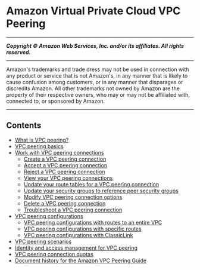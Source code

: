 # Amazon Virtual Private Cloud VPC Peering

-----
*****Copyright &copy; Amazon Web Services, Inc. and/or its affiliates. All rights reserved.*****

-----
Amazon's trademarks and trade dress may not be used in
connection with any product or service that is not Amazon's,
in any manner that is likely to cause confusion among customers,
or in any manner that disparages or discredits Amazon. All other
trademarks not owned by Amazon are the property of their respective
owners, who may or may not be affiliated with, connected to, or
sponsored by Amazon.

-----
## Contents
+ [What is VPC peering?](what-is-vpc-peering.md)
+ [VPC peering basics](vpc-peering-basics.md)
+ [Work with VPC peering connections](working-with-vpc-peering.md)
   + [Create a VPC peering connection](create-vpc-peering-connection.md)
   + [Accept a VPC peering connection](accept-vpc-peering-connection.md)
   + [Reject a VPC peering connection](reject-vpc-peering-connection.md)
   + [View your VPC peering connections](describe-vpc-peering-connections.md)
   + [Update your route tables for a VPC peering connection](vpc-peering-routing.md)
   + [Update your security groups to reference peer security groups](vpc-peering-security-groups.md)
   + [Modify VPC peering connection options](modify-peering-connections.md)
   + [Delete a VPC peering connection](delete-vpc-peering-connection.md)
   + [Troubleshoot a VPC peering connection](troubleshoot-vpc-peering-connections.md)
+ [VPC peering configurations](peering-configurations.md)
   + [VPC peering configurations with routes to an entire VPC](peering-configurations-full-access.md)
   + [VPC peering configurations with specific routes](peering-configurations-partial-access.md)
   + [VPC peering configurations with ClassicLink](peering-configurations-classiclink.md)
+ [VPC peering scenarios](peering-scenarios.md)
+ [Identity and access management for VPC peering](security-iam.md)
+ [VPC peering connection quotas](vpc-peering-connection-quotas.md)
+ [Document history for the Amazon VPC Peering Guide](doc-history.md)